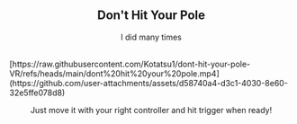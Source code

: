 <br>
<p align="center">
</p>
<h2 align="center" >Don't Hit Your Pole </h3>
<p align="center">I did many times</p>
<br />
[https://raw.githubusercontent.com/Kotatsu1/dont-hit-your-pole-VR/refs/heads/main/dont%20hit%20your%20pole.mp4](https://github.com/user-attachments/assets/d58740a4-d3c1-4030-8e60-32e5ffe078d8)
<p align="center">Just move it with your right controller and hit trigger when ready!</p>
